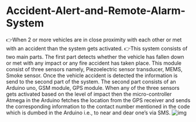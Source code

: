 # Accident-Alert-and-Remote-Alarm-System
👉When 2 or more vehicles are in close proximity with each other or met with an accident than the system gets activated.
👉This system consists of two main parts. The first part detects whether the vehicle has fallen down or met with any impact or any fire accident has taken place. This module consist of three sensors namely, Piezoelectric sensor transducer, MEMS, Smoke sensor. Once the vehicle accident is detected the information is send to the second part of the system. The second part consists of an Arduino uno, GSM module, GPS module. When any of the three sensors gets activated based on the level of impact then the micro-controller Atmega in the Arduino fetches the location from the GPS receiver and sends the corresponding information to the contact number mentioned in the code which is dumbed in the Arduino i.e., to near and dear one’s via SMS.
![img](https://user-images.githubusercontent.com/76203945/171910610-f1350687-978f-4eed-a837-6db5305cbbf2.jpg)
